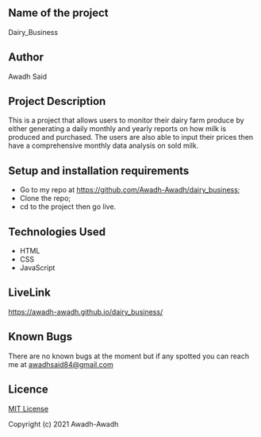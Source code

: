 ## Name of the project

Dairy_Business

## Author

Awadh Said

## Project Description

This is a project that allows users to monitor their dairy farm produce by either generating a daily monthly and yearly reports on how milk is produced and purchased. The users are also able to input their prices then have a comprehensive monthly data analysis on sold milk.

## Setup and installation requirements

* Go to my repo at https://github.com/Awadh-Awadh/dairy_business;
* Clone the repo;
* cd to the project then go live.

## Technologies Used
* HTML
* CSS
* JavaScript

## LiveLink
 https://awadh-awadh.github.io/dairy_business/

## Known Bugs 

There are no known bugs at the moment but if any spotted you can reach me at awadhsaid84@gmail.com

## Licence

[MIT License](./LICENSE)

Copyright (c) 2021 Awadh-Awadh


